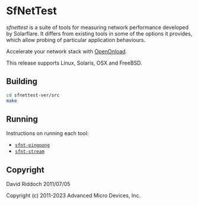 
SfNetTest
=========

*sfnettest* is a suite of tools for measuring network performance developed
by Solarflare.  It differs from existing tools in some of the options it
provides, which allow probing of particular application behaviours.

Accelerate your network stack with [OpenOnload](https://github.com/Xilinx-CNS/onload).

This release supports Linux, Solaris, OSX and FreeBSD.

Building
--------

```sh
cd sfnettest-ver/src
make
```

Running
-------

Instructions on running each tool:

* [`sfnt-pingpong`](README.sfnt-pingpong.md)
* [`sfnt-stream`](README.sfnt-stream.md)

Copyright
---------

David Riddoch
2011/07/05

Copyright (c) 2011-2023 Advanced Micro Devices, Inc.
